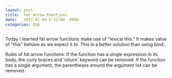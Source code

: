 ```yaml
---
layout: post
title:  Fat Arrow Functions
date:   2017-01-04 5:12:00 -0800
categories: ES6
---
```


Today I learned fat arrow functions make use of "lexical this." It makes value of "this" behave as we expect it to. This is a better solution than using bind.

Rules of fat arrow functions:
If the function has a single expression in its body, the curly braces and 'return' keyword can be removed.
If the function has a single argument, the parentheses around the argument list can be removed.
